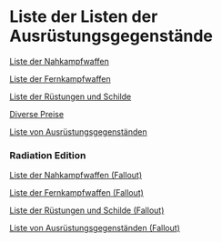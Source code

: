 # Liste der Listen der Ausrüstungsgegenstände

[Liste der Nahkampfwaffen](Liste_der_Nahkampfwaffen.md)

[Liste der Fernkampfwaffen](Liste_der_Fernkampfwaffen.md)

[Liste der Rüstungen und Schilde](Liste_der_Rüstungen_und_Schilde.md)

[Diverse Preise](Diverse_Preise.md)

[Liste von Ausrüstungsgegenständen](Liste_von_Ausrüstungsgegenständen.md)



### Radiation Edition

[Liste der Nahkampfwaffen (Fallout)](Liste_der_Nahkampfwaffen_(Fallout).md)

[Liste der Fernkampfwaffen (Fallout)](Liste_der_Fernkampfwaffen_(Fallout).md)

[Liste der Rüstungen und Schilde (Fallout)](Liste_der_Rüstungen_und_Schilde_(Fallout).md)

[Liste von Ausrüstungsgegenständen (Fallout)](Liste_von_Ausrüstungsgegenständen_(Fallout).md)
